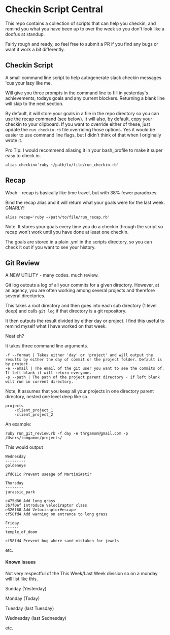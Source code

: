 # Checkin Script Central

This repo contains a collection of scripts that can help you checkin, and remind you what you have been up to over the week so you don't look like a doofus at standup.

Fairly rough and ready, so feel free to submit a PR if you find any bugs or want it work a bit differently.

## Checkin Script

A small command line script to help autogenerate slack checkin messages 'cus your lazy like me.

Will give you three prompts in the command line to fill in yesterday's achievements, todays goals and any current blockers. Returning a blank line will skip to the next section.

By default, it will store your goals in a file in the repo directory so you can use the recap command (see below). It will also, by default, copy your checkin to your clipboard. If you want to override either of these, just update the `run_checkin.rb` file overriding those options. Yes it would be easier to use command line flags, but I didn't think of that when I originally wrote it.

Pro Tip: I would recommend aliasing it in your bash_profile to make it super easy to check in.

`alias checkin='ruby ~/path/to/file/run_checkin.rb'`

## Recap

Woah - recap is basically like time travel, but with 38% fewer paradoxes.

Bind the recap alias and it will return what your goals were for the last week. GNARLY!

`alias recap='ruby ~/path/to/file/run_recap.rb'`

Note. It stores your goals every time you do a checkin through the script so recap won't work until you have done at least one checkin.

The goals are stored in a plain .yml in the scripts directory, so you can check it out if you want to see your history.


## Git Review

A NEW UTILITY - many codes. much review.

Git log outouts a log of all your commits for a given directory. However, at an agency, you are often working among several projects and therefore several directories.

This takes a root directory and then goes into each sub directory (1 level deep) and calls `git log` if that directory is a git repository.

It then outputs the result divided by either day or project. I find this useful to remind myself what I have worked on that week.

Neat eh?
    
It takes three command line arguments.
```
-f --format | Takes either 'day' or 'project' and will output the results by either the day of commit or the project folder. Default is by project.
-e --email | The email of the git user you want to see the commits of. If left blank it will return everyone.
-p --path | The path of the project parent directory - if left blank will run in current directory.
```

Note, It assumes that you keep all your projects in one directory parent directory, nested one level deep like so.

```
projects
    -client_project_1
    -client_project_2
```

An example:

`ruby run_git_review.rb -f day -e thrgamon@gmail.com -p /Users/tomgamon/projects/`

This would output

```
Wednesday
---------
goldeneye

2fd611c Prevent useage of Martini#stir

Thursday
--------
jurassic_park

c475d86 Add long grass
3b7f0ef Introduce Velociraptor class
e326f68 Add Velociraptor#escape
cf58fd4 Add warning on entrance to long grass

Friday
------
temple_of_doom

cf58fd4 Prevent bug where sand mistaken for jewels

```

etc.

#### Known Issues
Not very respectful of the This Week/Last Week division so on a monday will list like this. 

Sunday (Yesterday)

Monday (Today)

Tuesday (last Tuesday)

Wednesday (last Sednesday)

etc.
